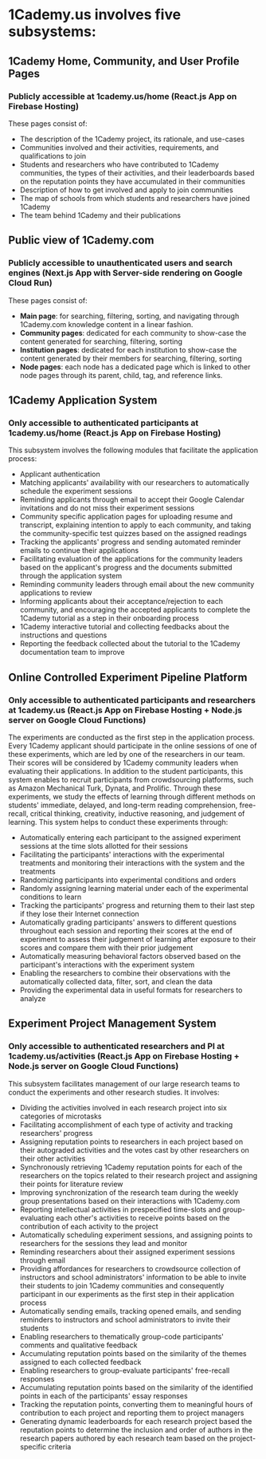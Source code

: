 # 1Cademy.us involves five subsystems:

## 1Cademy Home, Community, and User Profile Pages

### Publicly accessible at 1cademy.us/home (React.js App on Firebase Hosting)

These pages consist of:

- The description of the 1Cademy project, its rationale, and use-cases
- Communities involved and their activities, requirements, and qualifications to join
- Students and researchers who have contributed to 1Cademy communities, the types of their activities, and their leaderboards based on the reputation points they have accumulated in their communities
- Description of how to get involved and apply to join communities
- The map of schools from which students and researchers have joined 1Cademy
- The team behind 1Cademy and their publications

## Public view of 1Cademy.com

### Publicly accessible to unauthenticated users and search engines (Next.js App with Server-side rendering on Google Cloud Run)

These pages consist of:

- **Main page**: for searching, filtering, sorting, and navigating through 1Cademy.com knowledge content in a linear fashion.
- **Community pages**: dedicated for each community to show-case the content generated for searching, filtering, sorting
- **Institution pages**: dedicated for each institution to show-case the content generated by their members for searching, filtering, sorting
- **Node pages**: each node has a dedicated page which is linked to other node pages through its parent, child, tag, and reference links.

## 1Cademy Application System

### Only accessible to authenticated participants at 1cademy.us/home (React.js App on Firebase Hosting)

This subsystem involves the following modules that facilitate the application process:

- Applicant authentication
- Matching applicants' availability with our researchers to automatically schedule the experiment sessions
- Reminding applicants through email to accept their Google Calendar invitations and do not miss their experiment sessions
- Community specific application pages for uploading resume and transcript, explaining intention to apply to each community, and taking the community-specific test quizzes based on the assigned readings
- Tracking the applicants' progress and sending automated reminder emails to continue their applications
- Facilitating evaluation of the applications for the community leaders based on the applicant's progress and the documents submitted through the application system
- Reminding community leaders through email about the new community applications to review
- Informing applicants about their acceptance/rejection to each community, and encouraging the accepted applicants to complete the 1Cademy tutorial as a step in their onboarding process
- 1Cademy interactive tutorial and collecting feedbacks about the instructions and questions
- Reporting the feedback collected about the tutorial to the 1Cademy documentation team to improve

## Online Controlled Experiment Pipeline Platform

### Only accessible to authenticated participants and researchers at 1cademy.us (React.js App on Firebase Hosting + Node.js server on Google Cloud Functions)

The experiments are conducted as the first step in the application process. Every 1Cademy applicant should participate in the online sessions of one of these experiments, which are led by one of the researchers in our team. Their scores will be considered by 1Cademy community leaders when evaluating their applications. In addition to the student participants, this system enables to recruit participants from crowdsourcing platforms, such as Amazon Mechanical Turk, Dynata, and Prolific.
Through these experiments, we study the effects of learning through different methods on students' immediate, delayed, and long-term reading comprehension, free-recall, critical thinking, creativity, inductive reasoning, and judgement of learning. This system helps to conduct these experiments through:

- Automatically entering each participant to the assigned experiment sessions at the time slots allotted for their sessions
- Facilitating the participants' interactions with the experimental treatments and monitoring their interactions with the system and the treatments
- Randomizing participants into experimental conditions and orders
- Randomly assigning learning material under each of the experimental conditions to learn
- Tracking the participants' progress and returning them to their last step if they lose their Internet connection
- Automatically grading participants' answers to different questions throughout each session and reporting their scores at the end of experiment to assess their judgement of learning after exposure to their scores and compare them with their prior judgement
- Automatically measuring behavioral factors observed based on the participant's interactions with the experiment system
- Enabling the researchers to combine their observations with the automatically collected data, filter, sort, and clean the data
- Providing the experimental data in useful formats for researchers to analyze

## Experiment Project Management System

### Only accessible to authenticated researchers and PI at 1cademy.us/activities (React.js App on Firebase Hosting + Node.js server on Google Cloud Functions)

This subsystem facilitates management of our large research teams to conduct the experiments and other research studies. It involves:

- Dividing the activities involved in each research project into six categories of microtasks
- Facilitating accomplishment of each type of activity and tracking researchers' progress
- Assigning reputation points to researchers in each project based on their autograded activities and the votes cast by other researchers on their other activities
- Synchronously retrieving 1Cademy reputation points for each of the researchers on the topics related to their research project and assigning their points for literature review
- Improving synchronization of the research team during the weekly group presentations based on their interactions with 1Cademy.com
- Reporting intellectual activities in prespecified time-slots and group-evaluating each other's activities to receive points based on the contribution of each activity to the project
- Automatically scheduling experiment sessions, and assigning points to researchers for the sessions they lead and monitor
- Reminding researchers about their assigned experiment sessions through email
- Providing affordances for researchers to crowdsource collection of instructors and school administrators' information to be able to invite their students to join 1Cademy communities and consequently participant in our experiments as the first step in their application process
- Automatically sending emails, tracking opened emails, and sending reminders to instructors and school administrators to invite their students
- Enabling researchers to thematically group-code participants' comments and qualitative feedback
- Accumulating reputation points based on the similarity of the themes assigned to each collected feedback
- Enabling researchers to group-evaluate participants' free-recall responses
- Accumulating reputation points based on the similarity of the identified points in each of the participants' essay responses
- Tracking the reputation points, converting them to meaningful hours of contribution to each project and reporting them to project managers
- Generating dynamic leaderboards for each research project based the reputation points to determine the inclusion and order of authors in the research papers authored by each research team based on the project-specific criteria
